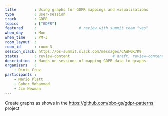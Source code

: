 ```yaml
---
title        : Using graphs for GDPR mappings and visualisations
type         : user-session
track        : GDPR
topics       : ["GDPR"]
featured     :                   # review with summit team "yes"
when_day     : Mon
when_time    : PM-3
room_layout  :
room_id      : room-3
session_slack: https://os-summit.slack.com/messages/CAWFGK7K9
status       : review-content                   # draft, review-content, done
description  : Hands on sessions of mapping GDPR data to graphs
organizers   :
    - Dinis Cruz
participants :
    - Mario Platt
    - Goher Mohammad
    - Jim Newman
---
```


Create graphs as shows in the https://github.com/pbx-gs/gdpr-patterns project

<!--(add intro)

## Topic

(...)

## Target Audience

(...)

## Content

(...)

## References

(...)-->
